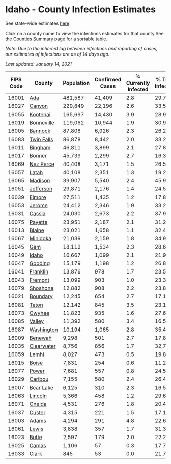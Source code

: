 # Idaho - County Infection Estimates

See state-wide estimates [here](/infections/us-id).

Click on a county name to view the infections estimates for that county.See the [Counties Summary](/infections/summary-counties) page for a sortable table.

*Note: Due to the inherent lag between infections and reporting of cases, our estimates of infections are as of 14 days ago.*

*Last updated: January 14, 2021*

|   FIPS Code |                   County |   Population |   Confirmed Cases |   % Currently Infected |   % Total Infected |
|-------------|--------------------------|--------------|-------------------|------------------------|--------------------|
|       16001 |               [Ada](ada) |      481,587 |            41,409 |                    2.8 |               29.7 |
|       16027 |         [Canyon](canyon) |      229,849 |            22,196 |                    2.6 |               33.5 |
|       16055 |     [Kootenai](kootenai) |      165,697 |            14,430 |                    3.9 |               28.9 |
|       16019 | [Bonneville](bonneville) |      119,062 |            10,944 |                    1.9 |               30.9 |
|       16005 |       [Bannock](bannock) |       87,808 |             6,926 |                    2.3 |               26.2 |
|       16083 | [Twin Falls](twin-falls) |       86,878 |             8,442 |                    2.0 |               33.2 |
|       16011 |       [Bingham](bingham) |       46,811 |             3,899 |                    2.1 |               27.8 |
|       16017 |         [Bonner](bonner) |       45,739 |             2,299 |                    2.7 |               16.3 |
|       16069 |   [Nez Perce](nez-perce) |       40,408 |             3,171 |                    1.5 |               26.5 |
|       16057 |           [Latah](latah) |       40,108 |             2,351 |                    1.3 |               19.2 |
|       16065 |       [Madison](madison) |       39,907 |             5,540 |                    2.4 |               45.9 |
|       16051 |   [Jefferson](jefferson) |       29,871 |             2,176 |                    1.4 |               24.5 |
|       16039 |         [Elmore](elmore) |       27,511 |             1,435 |                    1.2 |               17.8 |
|       16053 |         [Jerome](jerome) |       24,412 |             2,346 |                    1.9 |               33.2 |
|       16031 |         [Cassia](cassia) |       24,030 |             2,673 |                    2.2 |               37.9 |
|       16075 |       [Payette](payette) |       23,951 |             2,187 |                    2.1 |               31.2 |
|       16013 |         [Blaine](blaine) |       23,021 |             1,658 |                    1.1 |               32.4 |
|       16067 |     [Minidoka](minidoka) |       21,039 |             2,159 |                    1.8 |               34.9 |
|       16045 |               [Gem](gem) |       18,112 |             1,534 |                    2.3 |               28.6 |
|       16049 |           [Idaho](idaho) |       16,667 |             1,099 |                    2.1 |               21.9 |
|       16047 |       [Gooding](gooding) |       15,179 |             1,198 |                    1.2 |               26.8 |
|       16041 |     [Franklin](franklin) |       13,876 |               978 |                    1.7 |               23.5 |
|       16043 |       [Fremont](fremont) |       13,099 |               903 |                    1.0 |               23.3 |
|       16079 |     [Shoshone](shoshone) |       12,882 |               908 |                    2.2 |               23.8 |
|       16021 |     [Boundary](boundary) |       12,245 |               654 |                    2.7 |               17.1 |
|       16081 |           [Teton](teton) |       12,142 |               845 |                    3.5 |               23.1 |
|       16073 |         [Owyhee](owyhee) |       11,823 |               935 |                    1.6 |               27.6 |
|       16085 |         [Valley](valley) |       11,392 |               580 |                    3.4 |               16.5 |
|       16087 | [Washington](washington) |       10,194 |             1,065 |                    2.8 |               35.4 |
|       16009 |       [Benewah](benewah) |        9,298 |               501 |                    2.7 |               17.8 |
|       16035 | [Clearwater](clearwater) |        8,756 |               856 |                    1.7 |               32.7 |
|       16059 |           [Lemhi](lemhi) |        8,027 |               473 |                    0.5 |               19.8 |
|       16015 |           [Boise](boise) |        7,831 |               254 |                    0.6 |               11.2 |
|       16077 |           [Power](power) |        7,681 |               557 |                    0.8 |               24.5 |
|       16029 |       [Caribou](caribou) |        7,155 |               580 |                    2.4 |               26.4 |
|       16007 |   [Bear Lake](bear-lake) |        6,125 |               310 |                    2.3 |               16.5 |
|       16063 |       [Lincoln](lincoln) |        5,366 |               458 |                    1.2 |               29.6 |
|       16071 |         [Oneida](oneida) |        4,531 |               276 |                    1.8 |               20.4 |
|       16037 |         [Custer](custer) |        4,315 |               221 |                    1.5 |               17.1 |
|       16003 |           [Adams](adams) |        4,294 |               291 |                    4.8 |               22.6 |
|       16061 |           [Lewis](lewis) |        3,838 |               357 |                    1.7 |               31.3 |
|       16023 |           [Butte](butte) |        2,597 |               179 |                    2.0 |               22.2 |
|       16025 |           [Camas](camas) |        1,106 |                57 |                    0.3 |               17.7 |
|       16033 |           [Clark](clark) |          845 |                53 |                    0.0 |               21.7 |